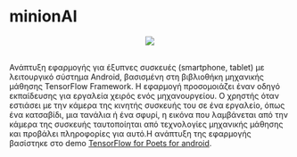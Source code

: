 # minionAI 

  <div align="center">
   <img src="http://users.sch.gr/gatsinik/minionAI/Untitled-1.jpg"><br><br>
  </div>


  Ανάπτυξη εφαρμογής για έξυπνες συσκευές (smartphone, tablet) με λειτουργικό σύστημα Android, βασισμένη στη βιβλιοθήκη μηχανικής μάθησης TensorFlow Framework. Η εφαρμογή προσομοιάζει έναν οδηγό εκπαίδευσης για εργαλεία χειρός ενός μηχανουργείου. Ο χρηστής όταν εστιάσει με την κάμερα της κινητής συσκευής του σε ένα εργαλείο, όπως ένα κατσαβίδι, μια τανάλια ή ένα σφυρί, η εικόνα που λαμβάνεται από την κάμερα της συσκευής ταυτοποίηται από τεχνολογίες μηχανικής μάθησης και προβάλει πληροφορίες για αυτό.H ανάπτυξη της εφαρμογής βασίστηκε στο demo [TensorFlow for Poets for android](https://codelabs.developers.google.com/codelabs/tensorflow-for-poets-2-tflite/#0).
